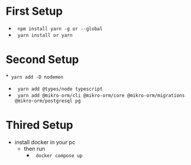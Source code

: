 # First Setup
* <code> npm install yarn -g or --global </code>
* <code> yarn install or yarn </code>
# Second Setup
*<code>  yarn add -D nodemon </code>
* <code> yarn add @types/node typescript </code>
* <code> yarn add @mikro-orm/cli @mikro-orm/core @mikro-orm/migrations @mikro-orm/postgresql pg </code>
# Thired Setup
* install docker in your pc
    * then run 
        * <code> docker compose up </code>